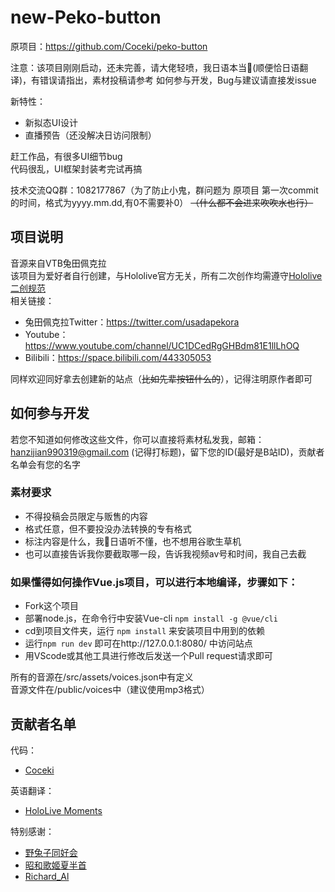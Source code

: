 # new-Peko-button


原项目：<https://github.com/Coceki/peko-button>

注意：该项目刚刚启动，还未完善，请大佬轻喷，我日语本当🔨(顺便恰日语翻译)，有错误请指出，素材投稿请参考 如何参与开发，Bug与建议请直接发issue  

新特性：  
* 新拟态UI设计  
* 直播预告（还没解决日访问限制）

赶工作品，有很多UI细节bug  
代码很乱，UI框架封装考完试再搞  

技术交流QQ群：1082177867（为了防止小鬼，群问题为 原项目 第一次commit的时间，格式为yyyy.mm.dd,有0不需要补0） ~~（什么都不会进来吹吹水也行）~~  
## 项目说明
     
音源来自VTB兔田佩克拉  
该项目为爱好者自行创建，与Hololive官方无关，所有二次创作均需遵守[Hololive二创规范](https://www.hololive.tv/terms)  
相关链接：
* 兔田佩克拉Twitter：<https://twitter.com/usadapekora> 
* Youtube：<https://www.youtube.com/channel/UC1DCedRgGHBdm81E1llLhOQ>  
* Bilibili：<https://space.bilibili.com/443305053>

同样欢迎同好拿去创建新的站点（~~比如先辈按钮什么的~~），记得注明原作者即可

## 如何参与开发

若您不知道如何修改这些文件，你可以直接将素材私发我，邮箱：hanzijian990319@gmail.com (记得打标题)，留下您的ID(最好是B站ID)，贡献者名单会有您的名字

### 素材要求

* 不得投稿会员限定与贩售的内容
* 格式任意，但不要投没办法转换的专有格式
* 标注内容是什么，我🔨日语听不懂，也不想用谷歌生草机
* 也可以直接告诉我你要截取哪一段，告诉我视频av号和时间，我自己去截

### 如果懂得如何操作Vue.js项目，可以进行本地编译，步骤如下：
* Fork这个项目  
* 部署node.js，在命令行中安装Vue-cli `npm install -g @vue/cli`  
* cd到项目文件夹，运行 `npm install` 来安装项目中用到的依赖
* 运行`npm run dev` 即可在http://127.0.0.1:8080/ 中访问站点
* 用VScode或其他工具进行修改后发送一个Pull request请求即可

所有的音源在/src/assets/voices.json中有定义  
音源文件在/public/voices中（建议使用mp3格式）   

## 贡献者名单
代码：  
* [Coceki](https://space.bilibili.com/11229533)  

英语翻译：
* [HoloLive Moments](https://www.youtube.com/channel/UCK4adPCSc8U1mhaJYbzZ-7w)

特别感谢：  
* [野兔子同好会](https://space.bilibili.com/2469920)
* [昭和歌姬夏半首](https://space.bilibili.com/114298950)
* [Richard_Al](https://space.bilibili.com/34401008)


